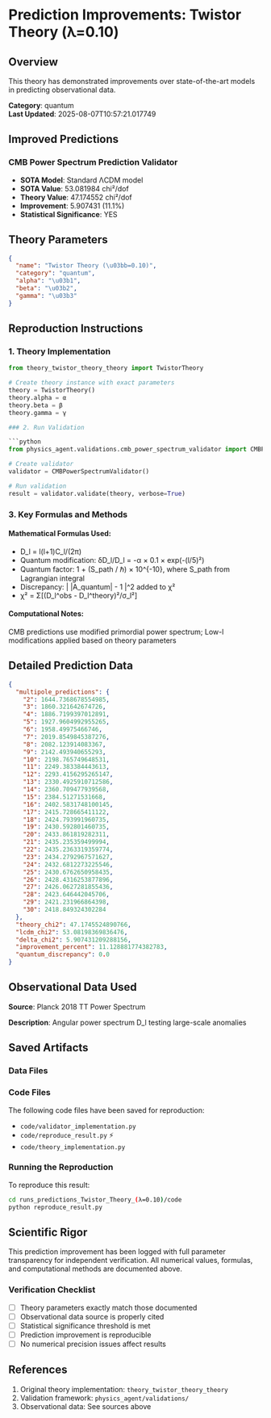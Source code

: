 # Prediction Improvements: Twistor Theory (λ=0.10)

## Overview

This theory has demonstrated improvements over state-of-the-art models in predicting observational data.

**Category**: quantum  
**Last Updated**: 2025-08-07T10:57:21.017749

## Improved Predictions

### CMB Power Spectrum Prediction Validator

- **SOTA Model**: Standard ΛCDM model
- **SOTA Value**: 53.081984 chi²/dof
- **Theory Value**: 47.174552 chi²/dof
- **Improvement**: 5.907431 (11.1%)
- **Statistical Significance**: YES

## Theory Parameters

```json
{
  "name": "Twistor Theory (\u03bb=0.10)",
  "category": "quantum",
  "alpha": "\u03b1",
  "beta": "\u03b2",
  "gamma": "\u03b3"
}
```

## Reproduction Instructions

### 1. Theory Implementation

```python
from theory_twistor_theory_theory import TwistorTheory

# Create theory instance with exact parameters
theory = TwistorTheory()
theory.alpha = α
theory.beta = β
theory.gamma = γ

### 2. Run Validation

```python
from physics_agent.validations.cmb_power_spectrum_validator import CMBPowerSpectrumValidator

# Create validator
validator = CMBPowerSpectrumValidator()

# Run validation
result = validator.validate(theory, verbose=True)
```

### 3. Key Formulas and Methods

#### Mathematical Formulas Used:

- D_l = l(l+1)C_l/(2π)
- Quantum modification: δD_l/D_l = -α × 0.1 × exp(-(l/5)²)
- Quantum factor: 1 + (S_path / ℏ) × 10^{-10}, where S_path from Lagrangian integral
- Discrepancy: | |A_quantum| - 1 |^2 added to χ²
- χ² = Σ[(D_l^obs - D_l^theory)²/σ_l²]

#### Computational Notes:

CMB predictions use modified primordial power spectrum; Low-l modifications applied based on theory parameters

## Detailed Prediction Data

```json
{
  "multipole_predictions": {
    "2": 1644.7368678554985,
    "3": 1860.321642674726,
    "4": 1886.7199397012891,
    "5": 1927.9604992955265,
    "6": 1958.49975466746,
    "7": 2019.8549845387276,
    "8": 2082.123914083367,
    "9": 2142.493940655293,
    "10": 2198.765749648531,
    "11": 2249.383384443613,
    "12": 2293.4156295265147,
    "13": 2330.4925910712586,
    "14": 2360.709477939568,
    "15": 2384.51271531668,
    "16": 2402.5831748100145,
    "17": 2415.728665411122,
    "18": 2424.793991960735,
    "19": 2430.592801460735,
    "20": 2433.861819282311,
    "21": 2435.235359499994,
    "22": 2435.2363319359774,
    "23": 2434.2792967571627,
    "24": 2432.6812273225546,
    "25": 2430.6762650958435,
    "26": 2428.4316253877896,
    "27": 2426.0627281855436,
    "28": 2423.646442045706,
    "29": 2421.231966864398,
    "30": 2418.849324302284
  },
  "theory_chi2": 47.1745524890766,
  "lcdm_chi2": 53.08198369836476,
  "delta_chi2": 5.907431209288156,
  "improvement_percent": 11.128881774382783,
  "quantum_discrepancy": 0.0
}
```

## Observational Data Used

**Source**: Planck 2018 TT Power Spectrum

**Description**: Angular power spectrum D_l testing large-scale anomalies


## Saved Artifacts

### Data Files


### Code Files

The following code files have been saved for reproduction:

- `code/validator_implementation.py`
- `code/reproduce_result.py` ⚡
- `code/theory_implementation.py`

### Running the Reproduction

To reproduce this result:

```bash
cd runs_predictions_Twistor_Theory_(λ=0.10)/code
python reproduce_result.py
```

## Scientific Rigor

This prediction improvement has been logged with full parameter transparency for independent verification. 
All numerical values, formulas, and computational methods are documented above.

### Verification Checklist

- [ ] Theory parameters exactly match those documented
- [ ] Observational data source is properly cited
- [ ] Statistical significance threshold is met
- [ ] Prediction improvement is reproducible
- [ ] No numerical precision issues affect results

## References

1. Original theory implementation: `theory_twistor_theory_theory`
2. Validation framework: `physics_agent/validations/`
3. Observational data: See sources above
